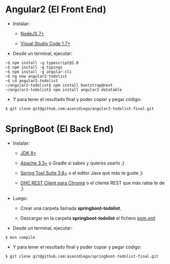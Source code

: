 # Angular2 (El Front End)

- Instalar:

  - [NodeJS 7+](https://nodejs.org/)

  - [Visual Studio Code 1.7+](https://code.visualstudio.com)

- Desde un terminal, ejecutar:

~~~
~$ npm install -g typescript@2.0
~$ npm install -g typings
~$ npm install -g angular-cli
~$ ng new angular2-todolist
~$ cd angular2-todolist
~/angular2-todolist$ npm install bootstrap@next
~/angular2-todolist$ npm install angular2-datatable
~~~

- Y para tener el resultado final y poder copiar y pegar código:

~~~
$ git clone git@github.com:asanzdiego/angular2-todolist-final.git
~~~

# SpringBoot (El Back End)

- Instalar:

  - [JDK 8+](http://www.oracle.com/technetwork/java/javase/downloads/index.html)

  - [Apache 3.3+](https://maven.apache.org/) o Gradle si sabes y quieres usarlo ;)

  - [Spring Tool Suite 3.8+](http://spring.io/tools/sts/all) o el editor Java que más te guste ;)

  - [DHC REST Client para Chrome](https://chrome.google.com/webstore/detail/dhc-rest-client/aejoelaoggembcahagimdiliamlcdmfm) o el cliente REST que más rabia te de ;)
 
- Luego:

  - Crear una carpeta llamada **springboot-todolist**.

  - Descargar en la carpeta **springboot-todolist** el fichero [pom.xml](https://github.com/asanzdiego/angular2-springboot-todolist/raw/master/pom.xml)

- Desde un terminal, ejecutar:

~~~
$ mvn compile
~~~

- Y para tener el resultado final y poder copiar y pegar código:

~~~
$ git clone git@github.com:asanzdiego/springboot-todolist-final.git
~~~
